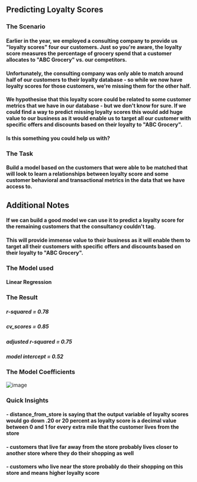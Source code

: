 ## Predicting Loyalty Scores

### The Scenario
#### Earlier in the year, we employed a consulting company to provide us "loyalty scores" four our customers. Just so you're aware, the loyalty score measures the percentage of grocery spend that a customer allocates to "ABC Grocery" vs. our competitors.
#### Unfortunately, the consulting company was only able to match around half of our customers to their loyalty database - so while we now have loyalty scores for those customers, we're missing them for the other half.
#### We hypothesise that this loyalty score could be related to some customer metrics that we have in our database - but we don't know for sure. If we could find a way to predict missing loyalty scores this would add huge value to our business as it would enable us to target all our customer with specific offers and discounts based on their loyalty to "ABC Grocery".
#### Is this something you could help us with?

### The Task
#### Build a model based on the customers that were able to be matched that will look to learn a relationships between loyalty score and some customer behavioral and transactional metrics in the data that we have access to.

## Additional Notes
#### If we can build a good model we can use it to predict a loyalty score for the remaining customers that the consultancy couldn't tag.
#### This will provide immense value to their business as it will enable them to target all their customers with specific offers and discounts based on their loyalty to "ABC Grocery".

### The Model used
#### Linear Regression

### The Result
##### r-squared = 0.78
##### cv_scores = 0.85
##### adjusted r-squared = 0.75
##### model intercept = 0.52

### The Model Coefficients

![image](https://user-images.githubusercontent.com/71423442/125720940-97044ffa-df66-4ba8-bb4f-873ea0752e05.png)

### Quick Insights
#### - distance_from_store is saying that the output variable of loyalty scores would go down .20 or 20 percent as loyalty score is a decimal value between 0 and 1 for every extra mile that the customer lives from the store
#### - customers that live far away from the store probably lives closer to another store where they do their shopping as well
#### - customers who live near the store probably do their shopping on this store and means higher loyalty score
